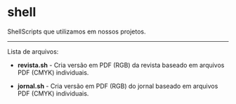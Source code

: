 shell
=====

ShellScripts que utilizamos em nossos projetos.

---

Lista de arquivos:

* **revista.sh** - Cria versão em PDF (RGB) da revista baseado em arquivos PDF (CMYK) individuais.

* **jornal.sh** - Cria versão em PDF (RGB) do jornal baseado em arquivos PDF (CMYK) individuais.